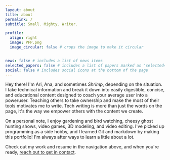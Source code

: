 ```yaml
---
layout: about
title: about
permalink: /
subtitle: Small. Mighty. Writer.

profile:
  align: right
  image: PFP.png
  image_circular: false # crops the image to make it circular


news: false # includes a list of news items
selected_papers: false # includes a list of papers marked as "selected={true}"
social: false # includes social icons at the bottom of the page
---
```


Hey there! I'm Ari, Ana, and sometimes *Shrimp*, depending on the situation. I take technical information and break it down into easily digestible, concise, and educational content designed to coach your average user into a poweruser. Teaching others to take ownership and make the most of their tools motivates me to write. Tech writing is more than just the words on the page, it's the way we empower others with the content we create. 

On a personal note, I enjoy gardening and bird watching, cheesy ghost hunting shows, video games, 3D modeling, and video editing. I've picked up programming as a side hobby, and I learned Git and markdown by making this portfolio! I'm always after ways to learn a little about a lot.

Check out my work and resume in the navigation above, and when you're ready, [reach out to get in contact](mailto:arianahanshaw@gmail.com).